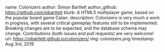 name: Colonizers
author: Simon Bartlett
author_github: https://github.com/sibartlett
blurb: A HTML5 multiplayer game, based on the popular board game Catan.
description: Colonizers is very much a work in progress, with several critical gameplay features still to be implemented. Breaking changes are to be expected, and the database schema may change. Contributions (both issues and pull requests) are very welcome!
url: https://sibartlett.github.io/colonizers/
img: colonizers.png
timestamp: Aug 3rd, 2019
